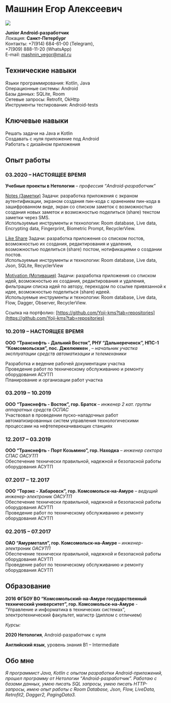
# **Машнин Егор Алексеевич**
![](https://disk.yandex.ru/client/disk?idApp=client&dialog=slider&idDialog=%2Fdisk%2FФото.png)

**Junior Android-разработчик**<br />
Локация:  **Санкт-Петербург**<br />
Контакты: +7(914) 684-61-00 (Telegram),<br />
          +7(909) 888-11-20 (WhatsApp)<br />
E-mail: [mashnin_yegor@mail.ru](mashnin_yegor@mail.ru)




## **Технические навыки**


Языки программирования: Kotlin, Java<br />
Операционные системы: Android<br />
Базы данных: SQLite, Room<br />
Сетевые запросы: Retrofit, OkHttp<br />
Инструменты тестирования: Android-tests<br />

## **Ключевые навыки**

Решать задачи на Java и Kotlin <br />
Создавать с нуля приложение под Android<br />
Работать с дизайном приложения


       
## **Опыт работы** 
### 03.2020 – НАСТОЯЩЕЕ ВРЕМЯ
**Учебные проекты в Нетологии** – _профессия “Android-разработчик”_<br />

[Notes (Заметки)](https://github.com/Yoji-kms/Notes)
Задачи: разработка приложения с экраном аутентификации, экраном создания пин-кода с хранением пин-кода в зашифрованном виде, экран со списком заметок с возможностью создания новых заметок и возможностью поделиться (share) текстом заметки через SMS.<br /> 
Используемые инструменты и технологии: Room database, Live data, Encrypting data, Fingerprint, Biometric Prompt, RecyclerView.


[Like Share](https://github.com/Yoji-kms/LikeShare)
Задачи: разработка приложения со списком постов, возможностью их создания, редактирования и удаления, возможностью поделиться (share) постом, нотификациями о создании постов.<br />
Используемые инструменты и технологии: Room database, Live data, Json, SQLite, RecyclerView 


[Motivation (Мотивация)](https://github.com/Yoji-kms/Motivation)
Задачи: разработка приложения со списком идей, возможностью их создания, редактирования и удаления, фильтрации списка идей по автору, переходом по ссылке привязанной к идее, возможностью поделиться (share) идеей.<br />
Используемые инструменты и технологии: Room database, Live data, Flow, Dagger, Observer, RecyclerView. 

Ссылка на портфолио: [https://github.com/Yoji-kms?tab=repositories](https://github.com/Yoji-kms?tab=repositories)

### 10.2019 – НАСТОЯЩЕЕ ВРЕМЯ
**ООО “Транснефть - Дальний Восток”, РНУ “Дальнереченск”, НПС-1 “Комсомольская”, пос. Джелюмкен** ,  – _начальник участка эксплуатации средств автоматизации и телемеханики_ <br />


Разработка и ведение рабочей документации участка<br />
Проведение работ по техническому обслуживанию и ремонту оборудования АСУТП<br />
Планирование и организации работ участка<br />


### 03.2019 – 10.2019
**ООО “Транснефть - Восток”, гор. Братск** – _инженер 2 кат. группы аппаратных средств ОСПАС_<br />
Участвовал в проведении пуско-наладочных работ автоматизированных систем управления технологическими процессами на нефтеперекачивающих станциях

### 12.2017 – 03.2019
**ООО “Транснефть - Порт Козьмино”, гор. Находка** – _инженер сектора СПАС ОАСУТП_<br />
Обеспечение технически правильной, надежной и безопасной работы оборудования АСУТП

### 07.2017 – 12.2017
**ООО “Торэкс - Хабаровск”, гор. Комсомольск-на-Амуре** – _ведущий инженер-электроник ОАСУТП_<br />
Обеспечение технически правильной, надежной и безопасной работы оборудования АСУТП<br />
Проведение работ по техническому обслуживанию и ремонту оборудования АСУТП

### 02.2015 – 07.2017
**ОАО “Амурметалл”, гор. Комсомольск-на-Амуре** – _инженер-электроник ОАСУТП_<br />
Обеспечение технически правильной, надежной и безопасной работы оборудования АСУТП<br />
Проведение работ по техническому обслуживанию и ремонту оборудования АСУТП
 

## **Образование** 
 
**2016 ФГБОУ ВО “Комсомольский-на-Амуре государственный технический университет”, гор. Комсомольск-на-Амуре** - “Управление и информатика в технических системах”, электротехнический факультет, магистр (диплом с отличием)

_Курсы:_

**2020 Нетология**, Android-разработчик с нуля
 
**Английский язык**, уровень знания B1 – Intermediate
 
 
## **Обо мне**  

_Я программист Java, Kotlin с опытом разработки Android-приложений, прошел программу от Нетологии “Android-разработчик”. Работаю с базами данных, умею писать SQL запросы, умею писать HTTP-запросы, имею опыт работы с Room Database, Json, Flow, LiveData, Retrofit2, Dagger2, PagingData3._
